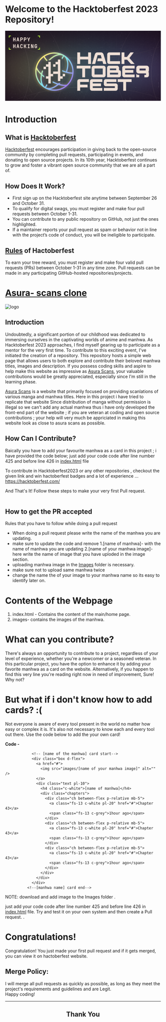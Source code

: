 # Welcome to the Hacktoberfest 2023 Repository!

![Hacktoberfest Logo](./hacktoberfest_wall.png)

# Introduction
## What is <a href="https://hacktoberfest.com/">Hacktoberfest</a>

<a href="https://hacktoberfest.com/">Hacktoberfest</a> encourages participation in giving back to the open-source community by completing pull requests, participating in events, and donating to open source projects. In its 10th year, Hacktoberfest continues to grow and foster a vibrant open source community that we are all a part of.

## How Does It Work?

- First sign up on the Hacktoberfest site anytime between September 26 and October 31.
- To qualify for digital swags, you must register and make four pull requests between October 1-31.
- You can contribute to any public repository on GitHub, not just the ones highlighted.
- If a maintainer reports your pull request as spam or behavior not in line with the project’s code of conduct, you will be ineligible to participate.

## <a href="https://hacktoberfest.com/participation/#contributors">Rules</a> of Hactoberfest

To earn your tree reward, you must register and make four valid pull requests (PRs) between October 1-31 in any time zone. Pull requests can be made in any participating GitHub-hosted repositories/projects.

# <a href="https://www.asurascans.com/">Asura- scans clone</a>
<img width="200" alt="logo" src="https://github.com/adaharshsingh/hacktoberfest/blob/main/images/Site-logo.webp">

## Introduction
Undoubtedly, a significant portion of our childhood was dedicated to immersing ourselves in the captivating worlds of anime and manhwa. As Hacktoberfest 2023 approaches, I find myself gearing up to participate as a mentor for the very first time. To contribute to this exciting event, I've initiated the creation of a repository. This repository hosts a simple web page that allows users to both explore and contribute their beloved manhwa titles, images and description. If you possess coding skills and aspire to help make this website as impressive as <a href="https://www.asurascans.com/">Asura Scans</a>, your valuable contributions would be greatly appreciated, especially since I'm still in the learning phase.

<a href="https://www.asurascans.com/">Asura Scans</a> is a website that primarily focused on providing scanlations of various manga and manhwa titles. Here in this project i have tried to replicate that website Since distribution of manga without permission is illegal so we can't add any actual manhwa thus i have only developed the front-end part of the website ; if you are veteran at coding and open source contributions ; your help will very much be appriciated in making this website look as close to asura scans as possible.


## How Can I Contribute?
Baically you have to add your favourite manhwa as a card in this project ; i have provided the code below;
just add your code code after line number 425 and before line 426 in <a href="./index.html">index.html</a> file


To contribute in Hacktoberfest2023 or any other repositories , checkout the given link and win hactoberfest badges and a lot of experience ...
https://hacktoberfest.com/


And That's It!
Follow these steps to make your very first Pull request.
<br>
<br>

## How to get the PR accepted
Rules that you have to follow while doing a pull request
* When doing a pull request please write the name of the manhwa you are updating.
* make sure to update the code and remove
  1.[name of manhwa]- with the name of manhwa you are updating 
  2.[name of your manhwa image]- here write the name of image that you have uploded in the image section.
* uploading manhwa image in the <a href="./images">Images</a> folder is necessary.
* make sure not to upload same manhwa twice
* change the name the of your image to your manhwa name so its easy to identify later on.

# Contents of the Webpage

1. index.html - Contains the content of the main/home page.
2. images- contains the images of the manhwa.

# What can you contribute?

There's always an opportunity to contribute to a project, regardless of your level of experience, whether you're a newcomer or a seasoned veteran. In this particular project, you have the option to enhance it by adding your favorite manhwa as a card on the website. Alternatively, if you happen to find this very line you're reading right now in need of improvement, Sure! Why not?


# But what if i don't know how to add cards? :(

Not everyone is aware of every tool present in the world no matter how easy or complex it is. It's also not necessary to know each and every tool out there. Use the code below to add the your own card!

<b>Code -</b> 

                <!-- [name of the manhwa] card start-->
                <div class="box d-flex">
                  <a href="#">
                    <img src="images/[name of your manhwa image]" alt="" />
                  </a>
                  <div class="text pl-10">
                    <h4 class="c-white">[name of manhwa]</h4>
                    <div class="chapters">
                      <div class="ch between-flex p-relative mb-5">
                        <a class="fs-13 c-white pl-20" href="#">Chapter 43</a>
                        <span class="fs-13 c-grey">1hour ago</span>
                      </div>
                      <div class="ch between-flex p-relative mb-5">
                        <a class="fs-13 c-white pl-20" href="#">Chapter 43</a>
                        <span class="fs-13 c-grey">1hour ago</span>
                      </div>
                      <div class="ch between-flex p-relative mb-5">
                        <a class="fs-13 c-white pl-20" href="#">Chapter 43</a>
                        <span class="fs-13 c-grey">1hour ago</span>
                      </div>
                    </div>
                  </div>
                </div>
              <!--[manhwa name] card end-->

NOTE: download and add image to the Images folder .

just add your code code after line number 425 and before line 426 in <a href="./index.html">index.html</a> file. Try and test it on your own system and then create a Pull request. .


# Congratulations!

Congratulation! You just made your first pull request and if it gets merged, you can view it on hactoberfest website.


## Merge Policy:
I will merge all pull requests as quickly as possible, as long as they meet the project's requirements and guidelines and are Legit.
<br>
Happy coding!


***
<h2 align="center">
    <p>
        Thank You
    </p>
</h2>
